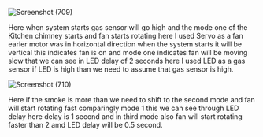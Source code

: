 
![Screenshot (709)](https://user-images.githubusercontent.com/42562641/157299371-0642b9eb-3ad2-401a-b909-302d53b6fea0.png)
 
 Here when system starts gas sensor will go high and the mode one of the Kitchen chimney starts and fan starts rotating here I used Servo as a fan earler motor was in horizontal direction when the system starts it will be vertical this indicates fan is on  and mode one indicates fan will be moving slow that we can see in LED delay of 2 seconds here I used LED as a gas sensor if LED is high than we need to assume that gas sensor is high.




![Screenshot (710)](https://user-images.githubusercontent.com/42562641/157299463-00f8d658-063d-4914-998a-a21bf3bb0504.png)

Here if the smoke is more than we need to shift to the second mode and fan will start rotating fast comparingly mode 1 this we can see through LED delay here delay is 1 second and in third mode also fan will start rotating faster than 2 amd LED delay will be 0.5 second.
